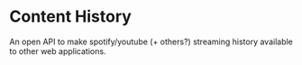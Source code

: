 # Content History

An open API to make spotify/youtube (+ others?) streaming history available to other web applications.